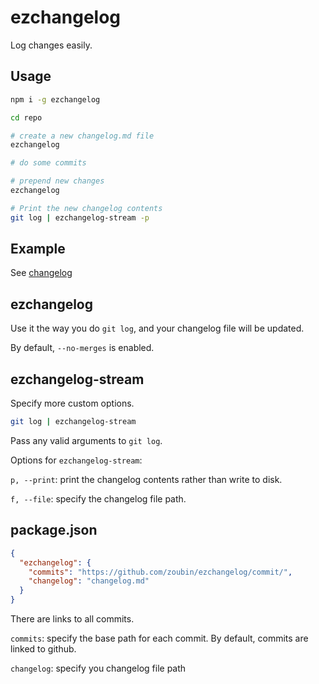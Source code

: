 # ezchangelog
Log changes easily.

## Usage

```bash
npm i -g ezchangelog

cd repo

# create a new changelog.md file
ezchangelog

# do some commits

# prepend new changes
ezchangelog

# Print the new changelog contents
git log | ezchangelog-stream -p

```

## Example

See [changelog](changelog.md)

## ezchangelog

Use it the way you do `git log`,
and your changelog file will be updated.

By default, `--no-merges` is enabled.

## ezchangelog-stream
Specify more custom options.

```bash
git log | ezchangelog-stream

```

Pass any valid arguments to `git log`.

Options for `ezchangelog-stream`:

`p, --print`: print the changelog contents rather than write to disk.

`f, --file`: specify the changelog file path.

## package.json

```json
{
  "ezchangelog": {
    "commits": "https://github.com/zoubin/ezchangelog/commit/",
    "changelog": "changelog.md"
  }
}
```

There are links to all commits.

`commits`: specify the base path for each commit.
By default, commits are linked to github.

`changelog`: specify you changelog file path

